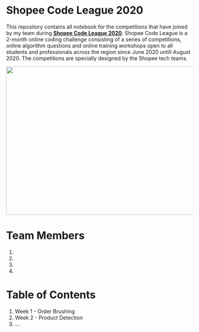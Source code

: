 # Shopee Code League 2020
This repository contains all notebook for the competitions that have joined by my team during <a href="https://careers.shopee.sg/codeleague/"><b>Shopee Code League 2020</b></a>. Shopee Code League is a 2-month online coding challenge consisting of a series of competitions, online algorithm questions and online training workshops open to all students and professionals across the region since June 2020 untill August 2020. The competitions are specially designed by the Shopee tech teams.

<center><img src="https://github.com/agunggnug/Shopee-Code-League-2020/blob/master/Picture/Screen%20Shot%202020-06-26%20at%2005.22.14.png?raw=true" alt="" width="1050" height="400"></center>

# Team Members
1.
2. 
3.
4.

# Table of Contents
1. Week 1 - Order Brushing
2. Week 2 - Product Detection
3. ...
